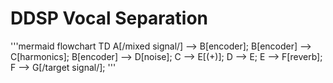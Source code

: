 # DDSP Vocal Separation

'''mermaid
flowchart TD
    A[/mixed signal/] --> B[encoder];
    B[encoder] --> C[harmonics];
    B[encoder] --> D[noise];
    C --> E[(+)];
    D --> E;
    E --> F[reverb];
    F --> G[/target signal/];
'''
